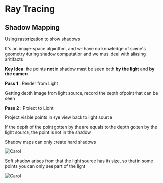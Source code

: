 # Ray Tracing

## Shadow Mapping

Using rasterization to show shadows

It's an image-space algorithm, and we have no knowledge of scene's geometry during shadow computation and we must deal with aliasing aritifacts

**Key Idea**: the points **not** in shadow must be seen both **by the light** and **by the camera**

**Pass 1** : Render from Light

Getting depth image from light source, record the depth ofpoint that can be seen

**Pass 2** : Project to Light

Project visible points in eye view back to light source

If the depth of the point gotten by the are equals to the depth gotten by the light source, the point is not in the shadow

Shadow maps can only create hard shadows

![Carol](H&S.png)

Soft shadow arises from that the light source has its size, so that in some points you can only see part of the light

![Carol](Soft_Shadow.png)